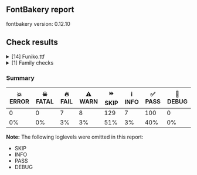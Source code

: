 ## FontBakery report

fontbakery version: 0.12.10





## Check results



<details><summary>[14] Funiko.ttf</summary>
<div>
<details>
    <summary>🔥 <b>FAIL</b> Shapes languages in all GF glyphsets. <a href="https://fontbakery.readthedocs.io/en/stable/fontbakery/checks/googlefonts.glyphset.html#"></a></summary>
    <div>







* 🔥 **FAIL** <p>No GF glyphset was found to be supported &gt;80%, so language shaping support couldn't get checked.</p>
 [code: no-glyphset-supported]



</div>
</details>

<details>
    <summary>🔥 <b>FAIL</b> Checking file is named canonically. <a href="https://fontbakery.readthedocs.io/en/stable/fontbakery/checks/googlefonts.html#"></a></summary>
    <div>







* 🔥 **FAIL** <p>Expected &quot;FunikoRoman-Roman.ttf. Got Funiko.ttf.</p>
 [code: bad-filename]



</div>
</details>

<details>
    <summary>🔥 <b>FAIL</b> Copyright notices match canonical pattern in fonts <a href="https://fontbakery.readthedocs.io/en/stable/fontbakery/checks/googlefonts.copyright.html#"></a></summary>
    <div>







* 🔥 **FAIL** <p>Name Table entry: Copyright notices should match a pattern similar to:</p>
<p>&quot;Copyright 2020 The Familyname Project Authors (git url)&quot;</p>
<p>But instead we have got:</p>
<p>&quot;Copyright 2019 The Funiko Project Authors (Polah, <a href="mailto:saipulkhurasan@gmail.com">saipulkhurasan@gmail.com</a>)&quot;</p>
 [code: bad-notice-format]



</div>
</details>

<details>
    <summary>🔥 <b>FAIL</b> Check font names are correct <a href="https://fontbakery.readthedocs.io/en/stable/fontbakery/checks/googlefonts.name.html#"></a></summary>
    <div>







* 🔥 **FAIL** <p>Font names are incorrect:</p>
<table>
<thead>
<tr>
<th align="left">nameID</th>
<th align="left">current</th>
<th align="left">expected</th>
</tr>
</thead>
<tbody>
<tr>
<td align="left">Family Name</td>
<td align="left"><strong>Funiko</strong></td>
<td align="left"><strong>Funiko Roman</strong></td>
</tr>
<tr>
<td align="left">Subfamily Name</td>
<td align="left">Regular</td>
<td align="left">Regular</td>
</tr>
<tr>
<td align="left">Full Name</td>
<td align="left"><strong>Funiko Roman Roman</strong></td>
<td align="left"><strong>Funiko Roman Regular</strong></td>
</tr>
<tr>
<td align="left">Postscript Name</td>
<td align="left">FunikoRoman-Regular</td>
<td align="left">FunikoRoman-Regular</td>
</tr>
<tr>
<td align="left">Typographic Family Name</td>
<td align="left"><strong>Funiko Roman</strong></td>
<td align="left"><strong>N/A</strong></td>
</tr>
<tr>
<td align="left">Typographic Subfamily Name</td>
<td align="left"><strong>Roman</strong></td>
<td align="left"><strong>N/A</strong></td>
</tr>
</tbody>
</table>
 [code: bad-names]



</div>
</details>

<details>
    <summary>🔥 <b>FAIL</b> Check Google Fonts glyph coverage. <a href="https://fontbakery.readthedocs.io/en/stable/fontbakery/checks/googlefonts.glyphset.html#"></a></summary>
    <div>







* 🔥 **FAIL** <p>Missing required codepoints:</p>
<pre><code>- 0x00A1 (INVERTED EXCLAMATION MARK)


- 0x00A2 (CENT SIGN)


- 0x00A3 (POUND SIGN)


- 0x00A5 (YEN SIGN)


- 0x00A7 (SECTION SIGN)


- 0x00A8 (DIAERESIS)


- 0x00A9 (COPYRIGHT SIGN)


- 0x00AA (FEMININE ORDINAL INDICATOR)


- 0x00AB (LEFT-POINTING DOUBLE ANGLE QUOTATION MARK)


- 0x00AE (REGISTERED SIGN)


- 0x00AF (MACRON)


- 0x00B0 (DEGREE SIGN)


- 0x00B4 (ACUTE ACCENT)


- 0x00B6 (PILCROW SIGN)


- 0x00B7 (MIDDLE DOT)


- 0x00B8 (CEDILLA)


- 0x00BA (MASCULINE ORDINAL INDICATOR)


- 0x00BB (RIGHT-POINTING DOUBLE ANGLE QUOTATION MARK)


- 0x00BF (INVERTED QUESTION MARK)


- 0x00C0 (LATIN CAPITAL LETTER A WITH GRAVE)


- 0x00C1 (LATIN CAPITAL LETTER A WITH ACUTE)


- 0x00C2 (LATIN CAPITAL LETTER A WITH CIRCUMFLEX)


- 0x00C3 (LATIN CAPITAL LETTER A WITH TILDE)


- 0x00C4 (LATIN CAPITAL LETTER A WITH DIAERESIS)


- 0x00C5 (LATIN CAPITAL LETTER A WITH RING ABOVE)


- 0x00C6 (LATIN CAPITAL LETTER AE)


- 0x00C7 (LATIN CAPITAL LETTER C WITH CEDILLA)


- 0x00C8 (LATIN CAPITAL LETTER E WITH GRAVE)


- 0x00C9 (LATIN CAPITAL LETTER E WITH ACUTE)


- 0x00CA (LATIN CAPITAL LETTER E WITH CIRCUMFLEX)


- 0x00CB (LATIN CAPITAL LETTER E WITH DIAERESIS)


- 0x00CC (LATIN CAPITAL LETTER I WITH GRAVE)


- 0x00CD (LATIN CAPITAL LETTER I WITH ACUTE)


- 0x00CE (LATIN CAPITAL LETTER I WITH CIRCUMFLEX)


- 0x00CF (LATIN CAPITAL LETTER I WITH DIAERESIS)


- 0x00D0 (LATIN CAPITAL LETTER ETH)


- 0x00D1 (LATIN CAPITAL LETTER N WITH TILDE)


- 0x00D2 (LATIN CAPITAL LETTER O WITH GRAVE)


- 0x00D3 (LATIN CAPITAL LETTER O WITH ACUTE)


- 0x00D4 (LATIN CAPITAL LETTER O WITH CIRCUMFLEX)


- 0x00D5 (LATIN CAPITAL LETTER O WITH TILDE)


- 0x00D6 (LATIN CAPITAL LETTER O WITH DIAERESIS)


- 0x00D7 (MULTIPLICATION SIGN)


- 0x00D8 (LATIN CAPITAL LETTER O WITH STROKE)


- 0x00D9 (LATIN CAPITAL LETTER U WITH GRAVE)


- 0x00DA (LATIN CAPITAL LETTER U WITH ACUTE)


- 0x00DB (LATIN CAPITAL LETTER U WITH CIRCUMFLEX)


- 0x00DC (LATIN CAPITAL LETTER U WITH DIAERESIS)


- 0x00DD (LATIN CAPITAL LETTER Y WITH ACUTE)


- 0x00DE (LATIN CAPITAL LETTER THORN)


- 0x00DF (LATIN SMALL LETTER SHARP S)


- 0x00E0 (LATIN SMALL LETTER A WITH GRAVE)


- 0x00E1 (LATIN SMALL LETTER A WITH ACUTE)


- 0x00E2 (LATIN SMALL LETTER A WITH CIRCUMFLEX)


- 0x00E3 (LATIN SMALL LETTER A WITH TILDE)


- 0x00E4 (LATIN SMALL LETTER A WITH DIAERESIS)


- 0x00E5 (LATIN SMALL LETTER A WITH RING ABOVE)


- 0x00E6 (LATIN SMALL LETTER AE)


- 0x00E7 (LATIN SMALL LETTER C WITH CEDILLA)


- 0x00E8 (LATIN SMALL LETTER E WITH GRAVE)


- 0x00E9 (LATIN SMALL LETTER E WITH ACUTE)


- 0x00EA (LATIN SMALL LETTER E WITH CIRCUMFLEX)


- 0x00EB (LATIN SMALL LETTER E WITH DIAERESIS)


- 0x00EC (LATIN SMALL LETTER I WITH GRAVE)


- 0x00ED (LATIN SMALL LETTER I WITH ACUTE)


- 0x00EE (LATIN SMALL LETTER I WITH CIRCUMFLEX)


- 0x00EF (LATIN SMALL LETTER I WITH DIAERESIS)


- 0x00F0 (LATIN SMALL LETTER ETH)


- 0x00F1 (LATIN SMALL LETTER N WITH TILDE)


- 0x00F2 (LATIN SMALL LETTER O WITH GRAVE)


- 0x00F3 (LATIN SMALL LETTER O WITH ACUTE)


- 0x00F4 (LATIN SMALL LETTER O WITH CIRCUMFLEX)


- 0x00F5 (LATIN SMALL LETTER O WITH TILDE)


- 0x00F6 (LATIN SMALL LETTER O WITH DIAERESIS)


- 0x00F7 (DIVISION SIGN)


- 0x00F8 (LATIN SMALL LETTER O WITH STROKE)


- 0x00F9 (LATIN SMALL LETTER U WITH GRAVE)


- 0x00FA (LATIN SMALL LETTER U WITH ACUTE)


- 0x00FB (LATIN SMALL LETTER U WITH CIRCUMFLEX)


- 0x00FC (LATIN SMALL LETTER U WITH DIAERESIS)


- 0x00FD (LATIN SMALL LETTER Y WITH ACUTE)


- 0x00FE (LATIN SMALL LETTER THORN)


- 0x00FF (LATIN SMALL LETTER Y WITH DIAERESIS)


- 0x0100 (LATIN CAPITAL LETTER A WITH MACRON)


- 0x0101 (LATIN SMALL LETTER A WITH MACRON)


- 0x0102 (LATIN CAPITAL LETTER A WITH BREVE)


- 0x0103 (LATIN SMALL LETTER A WITH BREVE)


- 0x0104 (LATIN CAPITAL LETTER A WITH OGONEK)


- 0x0105 (LATIN SMALL LETTER A WITH OGONEK)


- 0x0106 (LATIN CAPITAL LETTER C WITH ACUTE)


- 0x0107 (LATIN SMALL LETTER C WITH ACUTE)


- 0x010A (LATIN CAPITAL LETTER C WITH DOT ABOVE)


- 0x010B (LATIN SMALL LETTER C WITH DOT ABOVE)


- 0x010C (LATIN CAPITAL LETTER C WITH CARON)


- 0x010D (LATIN SMALL LETTER C WITH CARON)


- 0x010E (LATIN CAPITAL LETTER D WITH CARON)


- 0x010F (LATIN SMALL LETTER D WITH CARON)


- 0x0110 (LATIN CAPITAL LETTER D WITH STROKE)


- 0x0111 (LATIN SMALL LETTER D WITH STROKE)


- 0x0112 (LATIN CAPITAL LETTER E WITH MACRON)


- 0x0113 (LATIN SMALL LETTER E WITH MACRON)


- 0x0116 (LATIN CAPITAL LETTER E WITH DOT ABOVE)


- 0x0117 (LATIN SMALL LETTER E WITH DOT ABOVE)


- 0x0118 (LATIN CAPITAL LETTER E WITH OGONEK)


- 0x0119 (LATIN SMALL LETTER E WITH OGONEK)


- 0x011A (LATIN CAPITAL LETTER E WITH CARON)


- 0x011B (LATIN SMALL LETTER E WITH CARON)


- 0x011E (LATIN CAPITAL LETTER G WITH BREVE)


- 0x011F (LATIN SMALL LETTER G WITH BREVE)


- 0x0120 (LATIN CAPITAL LETTER G WITH DOT ABOVE)


- 0x0121 (LATIN SMALL LETTER G WITH DOT ABOVE)


- 0x0122 (LATIN CAPITAL LETTER G WITH CEDILLA)


- 0x0123 (LATIN SMALL LETTER G WITH CEDILLA)


- 0x0126 (LATIN CAPITAL LETTER H WITH STROKE)


- 0x0127 (LATIN SMALL LETTER H WITH STROKE)


- 0x012A (LATIN CAPITAL LETTER I WITH MACRON)


- 0x012B (LATIN SMALL LETTER I WITH MACRON)


- 0x012E (LATIN CAPITAL LETTER I WITH OGONEK)


- 0x012F (LATIN SMALL LETTER I WITH OGONEK)


- 0x0130 (LATIN CAPITAL LETTER I WITH DOT ABOVE)


- 0x0131 (LATIN SMALL LETTER DOTLESS I)


- 0x0136 (LATIN CAPITAL LETTER K WITH CEDILLA)


- 0x0137 (LATIN SMALL LETTER K WITH CEDILLA)


- 0x0139 (LATIN CAPITAL LETTER L WITH ACUTE)


- 0x013A (LATIN SMALL LETTER L WITH ACUTE)


- 0x013B (LATIN CAPITAL LETTER L WITH CEDILLA)


- 0x013C (LATIN SMALL LETTER L WITH CEDILLA)


- 0x013D (LATIN CAPITAL LETTER L WITH CARON)


- 0x013E (LATIN SMALL LETTER L WITH CARON)


- 0x0141 (LATIN CAPITAL LETTER L WITH STROKE)


- 0x0142 (LATIN SMALL LETTER L WITH STROKE)


- 0x0143 (LATIN CAPITAL LETTER N WITH ACUTE)


- 0x0144 (LATIN SMALL LETTER N WITH ACUTE)


- 0x0145 (LATIN CAPITAL LETTER N WITH CEDILLA)


- 0x0146 (LATIN SMALL LETTER N WITH CEDILLA)


- 0x0147 (LATIN CAPITAL LETTER N WITH CARON)


- 0x0148 (LATIN SMALL LETTER N WITH CARON)


- 0x0150 (LATIN CAPITAL LETTER O WITH DOUBLE ACUTE)


- 0x0151 (LATIN SMALL LETTER O WITH DOUBLE ACUTE)


- 0x0152 (LATIN CAPITAL LIGATURE OE)


- 0x0153 (LATIN SMALL LIGATURE OE)


- 0x0154 (LATIN CAPITAL LETTER R WITH ACUTE)


- 0x0155 (LATIN SMALL LETTER R WITH ACUTE)


- 0x0158 (LATIN CAPITAL LETTER R WITH CARON)


- 0x0159 (LATIN SMALL LETTER R WITH CARON)


- 0x015A (LATIN CAPITAL LETTER S WITH ACUTE)


- 0x015B (LATIN SMALL LETTER S WITH ACUTE)


- 0x015E (LATIN CAPITAL LETTER S WITH CEDILLA)


- 0x015F (LATIN SMALL LETTER S WITH CEDILLA)


- 0x0160 (LATIN CAPITAL LETTER S WITH CARON)


- 0x0161 (LATIN SMALL LETTER S WITH CARON)


- 0x0164 (LATIN CAPITAL LETTER T WITH CARON)


- 0x0165 (LATIN SMALL LETTER T WITH CARON)


- 0x016A (LATIN CAPITAL LETTER U WITH MACRON)


- 0x016B (LATIN SMALL LETTER U WITH MACRON)


- 0x016E (LATIN CAPITAL LETTER U WITH RING ABOVE)


- 0x016F (LATIN SMALL LETTER U WITH RING ABOVE)


- 0x0170 (LATIN CAPITAL LETTER U WITH DOUBLE ACUTE)


- 0x0171 (LATIN SMALL LETTER U WITH DOUBLE ACUTE)


- 0x0172 (LATIN CAPITAL LETTER U WITH OGONEK)


- 0x0173 (LATIN SMALL LETTER U WITH OGONEK)


- 0x0174 (LATIN CAPITAL LETTER W WITH CIRCUMFLEX)


- 0x0175 (LATIN SMALL LETTER W WITH CIRCUMFLEX)


- 0x0176 (LATIN CAPITAL LETTER Y WITH CIRCUMFLEX)


- 0x0177 (LATIN SMALL LETTER Y WITH CIRCUMFLEX)


- 0x0178 (LATIN CAPITAL LETTER Y WITH DIAERESIS)


- 0x0179 (LATIN CAPITAL LETTER Z WITH ACUTE)


- 0x017A (LATIN SMALL LETTER Z WITH ACUTE)


- 0x017B (LATIN CAPITAL LETTER Z WITH DOT ABOVE)


- 0x017C (LATIN SMALL LETTER Z WITH DOT ABOVE)


- 0x017D (LATIN CAPITAL LETTER Z WITH CARON)


- 0x017E (LATIN SMALL LETTER Z WITH CARON)


- 0x0218 (LATIN CAPITAL LETTER S WITH COMMA BELOW)


- 0x0219 (LATIN SMALL LETTER S WITH COMMA BELOW)


- 0x021A (LATIN CAPITAL LETTER T WITH COMMA BELOW)


- 0x021B (LATIN SMALL LETTER T WITH COMMA BELOW)


- 0x0237 (LATIN SMALL LETTER DOTLESS J)


- 0x02C6 (MODIFIER LETTER CIRCUMFLEX ACCENT)


- 0x02C7 (CARON)


- 0x02D8 (BREVE)


- 0x02D9 (DOT ABOVE)


- 0x02DA (RING ABOVE)


- 0x02DB (OGONEK)


- 0x02DC (SMALL TILDE)


- 0x02DD (DOUBLE ACUTE ACCENT)


- 0x0300 (COMBINING GRAVE ACCENT)


- 0x0301 (COMBINING ACUTE ACCENT)


- 0x0302 (COMBINING CIRCUMFLEX ACCENT)


- 0x0303 (COMBINING TILDE)


- 0x0304 (COMBINING MACRON)


- 0x0306 (COMBINING BREVE)


- 0x0307 (COMBINING DOT ABOVE)


- 0x0308 (COMBINING DIAERESIS)


- 0x030A (COMBINING RING ABOVE)


- 0x030B (COMBINING DOUBLE ACUTE ACCENT)


- 0x030C (COMBINING CARON)


- 0x0326 (COMBINING COMMA BELOW)


- 0x0327 (COMBINING CEDILLA)


- 0x0328 (COMBINING OGONEK)


- 0x1E80 (LATIN CAPITAL LETTER W WITH GRAVE)


- 0x1E81 (LATIN SMALL LETTER W WITH GRAVE)


- 0x1E82 (LATIN CAPITAL LETTER W WITH ACUTE)


- 0x1E83 (LATIN SMALL LETTER W WITH ACUTE)


- 0x1E84 (LATIN CAPITAL LETTER W WITH DIAERESIS)


- 0x1E85 (LATIN SMALL LETTER W WITH DIAERESIS)


- 0x1E9E (LATIN CAPITAL LETTER SHARP S)


- 0x1EF2 (LATIN CAPITAL LETTER Y WITH GRAVE)


- 0x1EF3 (LATIN SMALL LETTER Y WITH GRAVE)


- 0x2013 (EN DASH)


- 0x2014 (EM DASH)


- 0x2018 (LEFT SINGLE QUOTATION MARK)


- 0x2019 (RIGHT SINGLE QUOTATION MARK)


- 0x201A (SINGLE LOW-9 QUOTATION MARK)


- 0x201C (LEFT DOUBLE QUOTATION MARK)


- 0x201D (RIGHT DOUBLE QUOTATION MARK)


- 0x201E (DOUBLE LOW-9 QUOTATION MARK)


- 0x2022 (BULLET)


- 0x2026 (HORIZONTAL ELLIPSIS)


- 0x2039 (SINGLE LEFT-POINTING ANGLE QUOTATION MARK)


- 0x203A (SINGLE RIGHT-POINTING ANGLE QUOTATION MARK)


- 0x20AC (EURO SIGN)


- 0x2122 (TRADE MARK SIGN)


- 0x2212 (MINUS SIGN)
</code></pre>
 [code: missing-codepoints]



</div>
</details>

<details>
    <summary>🔥 <b>FAIL</b> Check font follows the Google Fonts vertical metric schema <a href="https://fontbakery.readthedocs.io/en/stable/fontbakery/checks/googlefonts.vmetrics.html#"></a></summary>
    <div>







* 🔥 **FAIL** <p>The sum of hhea.ascender + abs(hhea.descender) + hhea.lineGap is 1028 when it should be at least 1200</p>
 [code: bad-hhea-range]



</div>
</details>

<details>
    <summary>⚠️ <b>WARN</b> Check if each glyph has the recommended amount of contours. <a href="https://fontbakery.readthedocs.io/en/stable/fontbakery/checks/universal.html#"></a></summary>
    <div>







* ⚠️ **WARN** <p>This check inspects the glyph outlines and detects the total number of contours in each of them. The expected values are infered from the typical ammounts of contours observed in a large collection of reference font families. The divergences listed below may simply indicate a significantly different design on some of your glyphs. On the other hand, some of these may flag actual bugs in the font such as glyphs mapped to an incorrect codepoint. Please consider reviewing the design and codepoint assignment of these to make sure they are correct.</p>
<p>The following glyphs do not have the recommended number of contours:</p>
<pre><code>- Glyph name: o	Contours detected: 3	Expected: 2

- Glyph name: o	Contours detected: 3	Expected: 2
</code></pre>
 [code: contour-count]



</div>
</details>

<details>
    <summary>⚠️ <b>WARN</b> Check math signs have the same width. <a href="https://fontbakery.readthedocs.io/en/stable/fontbakery/checks/universal.html#"></a></summary>
    <div>







* ⚠️ **WARN** <p>The most common width is 444 among a set of 1 math glyphs.
The following math glyphs have a different width, though:</p>
<p>Width = 356:
less</p>
<p>Width = 412:
equal</p>
<p>Width = 352:
greater</p>
 [code: width-outliers]



</div>
</details>

<details>
    <summary>⚠️ <b>WARN</b> Font has **proper** whitespace glyph names? <a href="https://fontbakery.readthedocs.io/en/stable/fontbakery/checks/universal.glyphnames.html#"></a></summary>
    <div>







* ⚠️ **WARN** <p>Glyph 0x00A0 is called &quot;nonbreakingspace&quot;: Change to &quot;uni00A0&quot;</p>
 [code: not-recommended-00a0]



</div>
</details>

<details>
    <summary>⚠️ <b>WARN</b> Validate size, and resolution of article images, and ensure article page has minimum length and includes visual assets. <a href="https://fontbakery.readthedocs.io/en/stable/fontbakery/checks/googlefonts.article.html#"></a></summary>
    <div>







* ⚠️ **WARN** <p>Family metadata at fonts/ttf does not have an article.</p>
 [code: lacks-article]



</div>
</details>

<details>
    <summary>⚠️ <b>WARN</b> Check for codepoints not covered by METADATA subsets. <a href="https://fontbakery.readthedocs.io/en/stable/fontbakery/checks/googlefonts.subsets.html#"></a></summary>
    <div>







* ⚠️ **WARN** <p>The following codepoints supported by the font are not covered by
any subsets defined in the font's metadata file, and will never
be served. You can solve this by either manually adding additional
subset declarations to METADATA.pb, or by editing the glyphset
definitions.</p>
<ul>
<li>U+0000 : try adding one of: latin, inscriptional-parthian, malayalam, sundanese, nko, toto, old-turkic, balinese, old-permic, bamum, hatran, kaithi, sharada, grantha, miao, pahawh-hmong, phags-pa, multani, dives-akuru, sogdian, tai-viet, vithkuqi, mahajani, bassa-vah, old-hungarian, inscriptional-pahlavi, music, tangut, runic, meroitic-hieroglyphs, zanabazar-square, imperial-aramaic, mro, gujarati, manichaean, vai, old-sogdian, thai, lydian, mende-kikakui, tai-tham, caucasian-albanian, brahmi, mongolian, lao, gothic, saurashtra, tagalog, linear-b, ottoman-siyaq-numbers, cyrillic-ext, osage, nag-mundari, myanmar, modi, tagbanwa, chakma, meroitic-cursive, ol-chiki, tifinagh, pau-cin-hau, takri, buginese, znamenny, mandaic, cherokee, cham, tai-le, devanagari, javanese, avestan, osmanya, lisu, kana-extended, wancho, deseret, hebrew, khudawadi, math, chinese-simplified, shavian, siddham, marchen, mayan-numerals, chorasmian, ethiopic, old-persian, canadian-aboriginal, linear-a, latin-ext, indic-siyaq-numbers, bengali, nabataean, psalter-pahlavi, cuneiform, tamil-supplement, tamil, meroitic, nushu, signwriting, rejang, bhaiksuki, braille, samaritan, gurmukhi, hanifi-rohingya, khojki, syriac, warang-citi, chinese-traditional, gunjala-gondi, ogham, old-north-arabian, coptic, phoenician, thaana, tibetan, lepcha, chinese-hongkong, elbasan, japanese, adlam, hanunoo, newa, sora-sompeng, anatolian-hieroglyphs, syloti-nagri, khitan-small-script, kannada, ahom, nandinagari, dogra, symbols, arabic, lycian, elymaic, tangsa, kawi, old-uyghur, nyiakeng-puachue-hmong, masaram-gondi, glagolitic, kayah-li, telugu, greek, kharoshthi, yezidi, sinhala, vietnamese, greek-ext, duployan, old-south-arabian, oriya, georgian, egyptian-hieroglyphs, cypriot, old-italic, batak, armenian, new-tai-lue, palmyrene, yi, buhid, carian, cyrillic, limbu, cypro-minoan, soyombo, korean, medefaidrin, tirhuta, makasar, meetei-mayek, ugaritic</li>
<li>U+000D : try adding one of: latin, inscriptional-parthian, malayalam, sundanese, nko, toto, old-turkic, balinese, old-permic, bamum, hatran, kaithi, sharada, grantha, miao, pahawh-hmong, phags-pa, multani, dives-akuru, sogdian, tai-viet, vithkuqi, mahajani, bassa-vah, old-hungarian, inscriptional-pahlavi, music, tangut, runic, meroitic-hieroglyphs, zanabazar-square, imperial-aramaic, mro, gujarati, manichaean, vai, old-sogdian, thai, lydian, mende-kikakui, tai-tham, caucasian-albanian, brahmi, mongolian, lao, gothic, saurashtra, tagalog, linear-b, ottoman-siyaq-numbers, cyrillic-ext, osage, nag-mundari, myanmar, modi, tagbanwa, chakma, meroitic-cursive, ol-chiki, tifinagh, pau-cin-hau, takri, buginese, znamenny, mandaic, cherokee, cham, tai-le, devanagari, javanese, avestan, osmanya, lisu, kana-extended, wancho, deseret, hebrew, khudawadi, math, chinese-simplified, shavian, siddham, marchen, mayan-numerals, chorasmian, ethiopic, old-persian, canadian-aboriginal, linear-a, latin-ext, indic-siyaq-numbers, bengali, nabataean, psalter-pahlavi, cuneiform, tamil-supplement, tamil, meroitic, nushu, signwriting, rejang, bhaiksuki, braille, samaritan, gurmukhi, hanifi-rohingya, khojki, syriac, warang-citi, chinese-traditional, gunjala-gondi, ogham, old-north-arabian, coptic, phoenician, thaana, tibetan, lepcha, chinese-hongkong, elbasan, japanese, adlam, hanunoo, newa, sora-sompeng, anatolian-hieroglyphs, syloti-nagri, khitan-small-script, kannada, ahom, nandinagari, dogra, symbols, arabic, lycian, elymaic, tangsa, kawi, old-uyghur, nyiakeng-puachue-hmong, masaram-gondi, glagolitic, kayah-li, telugu, greek, kharoshthi, yezidi, sinhala, vietnamese, greek-ext, duployan, old-south-arabian, oriya, georgian, egyptian-hieroglyphs, cypriot, old-italic, batak, armenian, new-tai-lue, palmyrene, yi, buhid, carian, cyrillic, limbu, cypro-minoan, soyombo, korean, medefaidrin, tirhuta, makasar, meetei-mayek, ugaritic</li>
<li>U+0020 SPACE: try adding one of: latin, inscriptional-parthian, malayalam, sundanese, nko, toto, old-turkic, balinese, old-permic, bamum, hatran, kaithi, sharada, grantha, miao, pahawh-hmong, phags-pa, multani, dives-akuru, sogdian, tai-viet, vithkuqi, mahajani, bassa-vah, old-hungarian, inscriptional-pahlavi, music, tangut, runic, meroitic-hieroglyphs, zanabazar-square, imperial-aramaic, mro, gujarati, manichaean, vai, old-sogdian, thai, lydian, mende-kikakui, tai-tham, caucasian-albanian, brahmi, mongolian, lao, gothic, saurashtra, tagalog, linear-b, ottoman-siyaq-numbers, cyrillic-ext, osage, nag-mundari, myanmar, modi, tagbanwa, chakma, meroitic-cursive, ol-chiki, tifinagh, pau-cin-hau, takri, buginese, znamenny, mandaic, cherokee, cham, tai-le, devanagari, javanese, avestan, osmanya, lisu, kana-extended, wancho, deseret, hebrew, khudawadi, math, chinese-simplified, shavian, siddham, marchen, mayan-numerals, chorasmian, ethiopic, old-persian, canadian-aboriginal, linear-a, latin-ext, indic-siyaq-numbers, bengali, nabataean, psalter-pahlavi, cuneiform, tamil-supplement, tamil, meroitic, nushu, signwriting, rejang, bhaiksuki, braille, samaritan, gurmukhi, hanifi-rohingya, khojki, syriac, warang-citi, chinese-traditional, gunjala-gondi, ogham, old-north-arabian, coptic, phoenician, thaana, tibetan, lepcha, chinese-hongkong, elbasan, japanese, adlam, hanunoo, newa, sora-sompeng, anatolian-hieroglyphs, syloti-nagri, khitan-small-script, kannada, ahom, nandinagari, dogra, symbols, arabic, lycian, elymaic, tangsa, kawi, old-uyghur, nyiakeng-puachue-hmong, masaram-gondi, glagolitic, kayah-li, telugu, greek, kharoshthi, yezidi, sinhala, vietnamese, greek-ext, duployan, old-south-arabian, oriya, georgian, egyptian-hieroglyphs, cypriot, old-italic, batak, armenian, new-tai-lue, palmyrene, yi, buhid, carian, cyrillic, limbu, cypro-minoan, soyombo, korean, medefaidrin, tirhuta, makasar, meetei-mayek, ugaritic</li>
<li>U+0021 EXCLAMATION MARK: try adding one of: latin, syriac, masaram-gondi, cham, gunjala-gondi, thaana, math, mongolian, adlam</li>
<li>U+0022 QUOTATION MARK: try adding one of: latin, masaram-gondi, wancho, cham, math, mongolian, adlam</li>
<li>U+0023 NUMBER SIGN: try adding one of: math, symbols, latin, adlam</li>
<li>U+0024 DOLLAR SIGN: try adding one of: math, latin, adlam</li>
<li>U+0025 PERCENT SIGN: try adding one of: latin, masaram-gondi, gunjala-gondi, math, adlam</li>
<li>U+0026 AMPERSAND: try adding one of: math, latin, adlam</li>
<li>U+0027 APOSTROPHE: try adding one of: latin, warang-citi, masaram-gondi, wancho, cham, gunjala-gondi, math, adlam</li>
<li>U+0028 LEFT PARENTHESIS: try adding one of: latin, syriac, masaram-gondi, wancho, cham, gunjala-gondi, thaana, math, mongolian, adlam</li>
<li>U+0029 RIGHT PARENTHESIS: try adding one of: latin, syriac, masaram-gondi, wancho, cham, gunjala-gondi, thaana, math, mongolian, adlam</li>
<li>U+002A ASTERISK: try adding one of: latin, syriac, masaram-gondi, gunjala-gondi, symbols, math, adlam</li>
<li>U+002B PLUS SIGN: try adding one of: latin, syriac, masaram-gondi, gunjala-gondi, math, adlam</li>
<li>U+002C COMMA: try adding one of: latin, nushu, masaram-gondi, wancho, cham, gunjala-gondi, thaana, math, coptic, adlam</li>
<li>U+002D HYPHEN-MINUS: try adding one of: latin, sundanese, kaithi, nushu, masaram-gondi, kayah-li, kharoshthi, syriac, cham, armenian, gunjala-gondi, coptic, adlam, lisu, wancho, hebrew, math, mongolian, sora-sompeng</li>
<li>U+002E FULL STOP: try adding one of: avestan, latin, syriac, nushu, masaram-gondi, wancho, cham, gunjala-gondi, thaana, math, coptic, adlam</li>
<li>U+002F SOLIDUS: try adding one of: latin, syriac, masaram-gondi, wancho, cham, gunjala-gondi, math, adlam</li>
<li>U+0030 DIGIT ZERO: try adding one of: math, nushu, latin, symbols</li>
<li>U+0031 DIGIT ONE: try adding one of: math, nushu, latin, symbols</li>
<li>U+0032 DIGIT TWO: try adding one of: math, nushu, latin, symbols</li>
<li>U+0033 DIGIT THREE: try adding one of: math, nushu, latin, symbols</li>
<li>U+0034 DIGIT FOUR: try adding one of: math, nushu, latin, symbols</li>
<li>U+0035 DIGIT FIVE: try adding one of: math, nushu, latin, symbols</li>
<li>U+0036 DIGIT SIX: try adding one of: math, nushu, latin, symbols</li>
<li>U+0037 DIGIT SEVEN: try adding one of: math, nushu, latin, symbols</li>
<li>U+0038 DIGIT EIGHT: try adding one of: math, nushu, latin, symbols</li>
<li>U+0039 DIGIT NINE: try adding one of: math, nushu, latin, symbols</li>
<li>U+003A COLON: try adding one of: latin, syriac, meroitic, masaram-gondi, cham, gunjala-gondi, thaana, math, coptic, adlam</li>
<li>U+003B SEMICOLON: try adding one of: latin, masaram-gondi, cham, thaana, math, coptic, adlam</li>
<li>U+003C LESS-THAN SIGN: try adding one of: latin, masaram-gondi, gunjala-gondi, math, adlam</li>
<li>U+003D EQUALS SIGN: try adding one of: latin, syriac, masaram-gondi, gunjala-gondi, math, adlam</li>
<li>U+003E GREATER-THAN SIGN: try adding one of: latin, masaram-gondi, gunjala-gondi, math, adlam</li>
<li>U+003F QUESTION MARK: try adding one of: latin, masaram-gondi, balinese, cham, gunjala-gondi, math, mongolian, adlam</li>
<li>U+0040 COMMERCIAL AT: try adding one of: math, latin, adlam</li>
<li>U+0041 LATIN CAPITAL LETTER A: try adding one of: math, nushu, latin, symbols</li>
<li>U+0042 LATIN CAPITAL LETTER B: try adding one of: math, nushu, latin, symbols</li>
<li>U+0043 LATIN CAPITAL LETTER C: try adding one of: math, nushu, latin, symbols</li>
<li>U+0044 LATIN CAPITAL LETTER D: try adding one of: math, nushu, latin, symbols</li>
<li>U+0045 LATIN CAPITAL LETTER E: try adding one of: math, nushu, latin, symbols</li>
<li>U+0046 LATIN CAPITAL LETTER F: try adding one of: math, nushu, latin, symbols</li>
<li>U+0047 LATIN CAPITAL LETTER G: try adding one of: math, nushu, latin, symbols</li>
<li>U+0048 LATIN CAPITAL LETTER H: try adding one of: math, nushu, latin, symbols</li>
<li>U+0049 LATIN CAPITAL LETTER I: try adding one of: math, nushu, latin, symbols</li>
<li>U+004A LATIN CAPITAL LETTER J: try adding one of: math, nushu, latin, symbols</li>
<li>U+004B LATIN CAPITAL LETTER K: try adding one of: math, nushu, latin, symbols</li>
<li>U+004C LATIN CAPITAL LETTER L: try adding one of: math, nushu, latin, symbols</li>
<li>U+004D LATIN CAPITAL LETTER M: try adding one of: math, nushu, latin, symbols</li>
<li>U+004E LATIN CAPITAL LETTER N: try adding one of: math, nushu, latin, symbols</li>
<li>U+004F LATIN CAPITAL LETTER O: try adding one of: math, nushu, latin, symbols</li>
<li>U+0050 LATIN CAPITAL LETTER P: try adding one of: math, nushu, latin, symbols</li>
<li>U+0051 LATIN CAPITAL LETTER Q: try adding one of: math, nushu, latin, symbols</li>
<li>U+0052 LATIN CAPITAL LETTER R: try adding one of: math, nushu, latin, symbols</li>
<li>U+0053 LATIN CAPITAL LETTER S: try adding one of: math, nushu, latin, symbols</li>
<li>U+0054 LATIN CAPITAL LETTER T: try adding one of: math, nushu, latin, symbols</li>
<li>U+0055 LATIN CAPITAL LETTER U: try adding one of: math, nushu, latin, symbols</li>
<li>U+0056 LATIN CAPITAL LETTER V: try adding one of: math, nushu, latin, symbols</li>
<li>U+0057 LATIN CAPITAL LETTER W: try adding one of: math, nushu, latin, symbols</li>
<li>U+0058 LATIN CAPITAL LETTER X: try adding one of: math, nushu, latin, symbols</li>
<li>U+0059 LATIN CAPITAL LETTER Y: try adding one of: math, nushu, latin, symbols</li>
<li>U+005A LATIN CAPITAL LETTER Z: try adding one of: math, nushu, latin, symbols</li>
<li>U+005B LEFT SQUARE BRACKET: try adding one of: latin, syriac, wancho, math, adlam</li>
<li>U+005C REVERSE SOLIDUS: try adding one of: latin, syriac, wancho, math, adlam</li>
<li>U+005D RIGHT SQUARE BRACKET: try adding one of: latin, syriac, wancho, math, adlam</li>
<li>U+005E CIRCUMFLEX ACCENT: try adding one of: math, latin, adlam</li>
<li>U+005F LOW LINE: try adding one of: math, latin, adlam</li>
<li>U+0060 GRAVE ACCENT: try adding one of: math, latin</li>
<li>U+0061 LATIN SMALL LETTER A: try adding one of: math, nushu, latin, symbols</li>
<li>U+0062 LATIN SMALL LETTER B: try adding one of: math, nushu, latin, symbols</li>
<li>U+0063 LATIN SMALL LETTER C: try adding one of: math, nushu, latin, symbols</li>
<li>U+0064 LATIN SMALL LETTER D: try adding one of: math, nushu, latin, symbols</li>
<li>U+0065 LATIN SMALL LETTER E: try adding one of: math, nushu, latin, symbols</li>
<li>U+0066 LATIN SMALL LETTER F: try adding one of: math, nushu, latin, symbols</li>
<li>U+0067 LATIN SMALL LETTER G: try adding one of: math, nushu, latin, symbols</li>
<li>U+0068 LATIN SMALL LETTER H: try adding one of: math, nushu, latin, symbols</li>
<li>U+0069 LATIN SMALL LETTER I: try adding one of: math, nushu, latin, symbols</li>
<li>U+006A LATIN SMALL LETTER J: try adding one of: math, nushu, latin, symbols</li>
<li>U+006B LATIN SMALL LETTER K: try adding one of: math, nushu, latin, symbols</li>
<li>U+006C LATIN SMALL LETTER L: try adding one of: math, nushu, latin, symbols</li>
<li>U+006D LATIN SMALL LETTER M: try adding one of: math, nushu, latin, symbols</li>
<li>U+006E LATIN SMALL LETTER N: try adding one of: math, nushu, latin, symbols</li>
<li>U+006F LATIN SMALL LETTER O: try adding one of: math, nushu, latin, symbols</li>
<li>U+0070 LATIN SMALL LETTER P: try adding one of: math, nushu, latin, symbols</li>
<li>U+0071 LATIN SMALL LETTER Q: try adding one of: math, nushu, latin, symbols</li>
<li>U+0072 LATIN SMALL LETTER R: try adding one of: math, nushu, latin, symbols</li>
<li>U+0073 LATIN SMALL LETTER S: try adding one of: math, nushu, latin, symbols</li>
<li>U+0074 LATIN SMALL LETTER T: try adding one of: math, nushu, latin, symbols</li>
<li>U+0075 LATIN SMALL LETTER U: try adding one of: math, nushu, latin, symbols</li>
<li>U+0076 LATIN SMALL LETTER V: try adding one of: math, nushu, latin, symbols</li>
<li>U+0077 LATIN SMALL LETTER W: try adding one of: math, nushu, latin, symbols</li>
<li>U+0078 LATIN SMALL LETTER X: try adding one of: math, nushu, latin, symbols</li>
<li>U+0079 LATIN SMALL LETTER Y: try adding one of: math, nushu, latin, symbols</li>
<li>U+007A LATIN SMALL LETTER Z: try adding one of: math, nushu, latin, symbols</li>
<li>U+007B LEFT CURLY BRACKET: try adding one of: math, wancho, latin, adlam</li>
<li>U+007C VERTICAL LINE: try adding one of: math, latin, adlam</li>
<li>U+007D RIGHT CURLY BRACKET: try adding one of: math, wancho, latin, adlam</li>
<li>U+007E TILDE: try adding one of: math, latin</li>
<li>U+00A0 NO-BREAK SPACE: try adding one of: latin, inscriptional-parthian, malayalam, sundanese, nko, toto, old-turkic, balinese, old-permic, bamum, hatran, kaithi, sharada, grantha, miao, pahawh-hmong, phags-pa, multani, dives-akuru, sogdian, tai-viet, vithkuqi, mahajani, bassa-vah, old-hungarian, inscriptional-pahlavi, music, tangut, runic, meroitic-hieroglyphs, zanabazar-square, imperial-aramaic, mro, gujarati, manichaean, vai, old-sogdian, thai, lydian, mende-kikakui, tai-tham, caucasian-albanian, brahmi, mongolian, lao, gothic, saurashtra, tagalog, linear-b, ottoman-siyaq-numbers, cyrillic-ext, osage, nag-mundari, myanmar, modi, tagbanwa, chakma, meroitic-cursive, ol-chiki, tifinagh, pau-cin-hau, takri, buginese, znamenny, mandaic, cherokee, cham, tai-le, devanagari, javanese, avestan, osmanya, lisu, kana-extended, wancho, deseret, hebrew, khudawadi, math, chinese-simplified, shavian, siddham, marchen, mayan-numerals, chorasmian, ethiopic, old-persian, canadian-aboriginal, linear-a, latin-ext, indic-siyaq-numbers, bengali, nabataean, psalter-pahlavi, cuneiform, tamil-supplement, tamil, meroitic, nushu, signwriting, rejang, bhaiksuki, braille, samaritan, gurmukhi, hanifi-rohingya, khojki, syriac, warang-citi, chinese-traditional, gunjala-gondi, ogham, old-north-arabian, coptic, phoenician, thaana, tibetan, lepcha, chinese-hongkong, elbasan, japanese, adlam, hanunoo, newa, sora-sompeng, anatolian-hieroglyphs, syloti-nagri, khitan-small-script, kannada, ahom, nandinagari, dogra, symbols, arabic, lycian, elymaic, tangsa, kawi, old-uyghur, nyiakeng-puachue-hmong, masaram-gondi, glagolitic, kayah-li, telugu, greek, kharoshthi, yezidi, sinhala, vietnamese, greek-ext, duployan, old-south-arabian, oriya, georgian, egyptian-hieroglyphs, cypriot, old-italic, batak, armenian, new-tai-lue, palmyrene, yi, buhid, carian, cyrillic, limbu, cypro-minoan, soyombo, korean, medefaidrin, tirhuta, makasar, meetei-mayek, ugaritic</li>
</ul>
<p>Or you can add the above codepoints to one of the subsets supported by the font:</p>
 [code: unreachable-subsetting]



</div>
</details>

<details>
    <summary>⚠️ <b>WARN</b> Are there any misaligned on-curve points? <a href="https://fontbakery.readthedocs.io/en/stable/fontbakery/checks/outline.html#"></a></summary>
    <div>







* ⚠️ **WARN** <p>The following glyphs have on-curve points which have potentially incorrect y coordinates:</p>
<pre><code>* .notdef: X=10.0,Y=698.0 (should be at cap-height 700?)

* .notdef: X=256.0,Y=698.0 (should be at cap-height 700?)

* A (U+0041): X=290.5,Y=699.5 (should be at cap-height 700?)

* A (U+0041): X=281.5,Y=-2.0 (should be at baseline 0?)

* C (U+0043): X=158.5,Y=-1.0 (should be at baseline 0?)

* F (U+0046): X=311.0,Y=699.0 (should be at cap-height 700?)

* G (U+0047): X=225.0,Y=699.5 (should be at cap-height 700?)

* G (U+0047): X=285.5,Y=700.5 (should be at cap-height 700?)

* H (U+0048): X=61.5,Y=702.0 (should be at cap-height 700?)

* H (U+0048): X=306.0,Y=1.0 (should be at baseline 0?)

* I (U+0049): X=121.5,Y=1.0 (should be at baseline 0?)

* I (U+0049): X=128.0,Y=701.0 (should be at cap-height 700?)

* I (U+0049): X=193.0,Y=699.0 (should be at cap-height 700?)

* L (U+004C): X=272.0,Y=2.0 (should be at baseline 0?)

* L (U+004C): X=152.5,Y=1.5 (should be at baseline 0?)

* L (U+004C): X=60.0,Y=-1.5 (should be at baseline 0?)

* L (U+004C): X=49.0,Y=-2.0 (should be at baseline 0?)

* M (U+004D): X=485.0,Y=702.0 (should be at cap-height 700?)

* M (U+004D): X=465.5,Y=1.0 (should be at baseline 0?)

* M (U+004D): X=41.0,Y=1.0 (should be at baseline 0?)

* N (U+004E): X=42.0,Y=-0.5 (should be at baseline 0?)

* S (U+0053): X=129.5,Y=-2.0 (should be at baseline 0?)

* U (U+0055): X=194.0,Y=1.0 (should be at baseline 0?)

* V (U+0056): X=190.5,Y=-2.0 (should be at baseline 0?)

* Z (U+005A): X=399.0,Y=698.0 (should be at cap-height 700?)

* b (U+0062): X=62.0,Y=1.0 (should be at baseline 0?)

* b (U+0062): X=21.0,Y=-2.0 (should be at baseline 0?)

* b (U+0062): X=20.0,Y=701.5 (should be at cap-height 700?)

* b (U+0062): X=44.0,Y=698.5 (should be at cap-height 700?)

* bar (U+007C): X=20.0,Y=-2.0 (should be at baseline 0?)

* braceleft (U+007B): X=113.5,Y=700.5 (should be at cap-height 700?)

* braceright (U+007D): X=104.5,Y=700.5 (should be at cap-height 700?)

* c (U+0063): X=79.5,Y=501.0 (should be at x-height 500?)

* d (U+0064): X=289.0,Y=498.0 (should be at x-height 500?)

* dollar (U+0024): X=132.5,Y=800.0 (should be at ascender 802?)

* eight (U+0038): X=176.0,Y=698.0 (should be at cap-height 700?)

* four (U+0034): X=254.5,Y=702.0 (should be at cap-height 700?)

* four (U+0034): X=290.5,Y=699.5 (should be at cap-height 700?)

* k (U+006B): X=24.5,Y=701.5 (should be at cap-height 700?)

* k (U+006B): X=63.0,Y=499.0 (should be at x-height 500?)

* l (U+006C): X=23.5,Y=702.0 (should be at cap-height 700?)

* l (U+006C): X=50.5,Y=701.0 (should be at cap-height 700?)

* m (U+006D): X=268.0,Y=0.5 (should be at baseline 0?)

* o (U+006F): X=186.0,Y=1.0 (should be at baseline 0?)

* o (U+006F): X=94.0,Y=502.0 (should be at x-height 500?)

* one (U+0031): X=69.5,Y=698.5 (should be at cap-height 700?)

* one (U+0031): X=136.5,Y=-2.0 (should be at baseline 0?)

* one (U+0031): X=83.5,Y=0.5 (should be at baseline 0?)

* one (U+0031): X=8.5,Y=1.0 (should be at baseline 0?)

* parenleft (U+0028): X=154.0,Y=0.5 (should be at baseline 0?)

* parenright (U+0029): X=9.5,Y=0.5 (should be at baseline 0?)

* percent (U+0025): X=389.0,Y=701.5 (should be at cap-height 700?)

* r (U+0072): X=60.0,Y=499.0 (should be at x-height 500?)

* s (U+0073): X=130.0,Y=-1.5 (should be at baseline 0?)

* six (U+0036): X=183.5,Y=701.5 (should be at cap-height 700?)

* two (U+0032): X=140.0,Y=699.0 (should be at cap-height 700?)

* w (U+0077): X=145.5,Y=-1.5 (should be at baseline 0?)

* x (U+0078): X=54.5,Y=1.5 (should be at baseline 0?)

* y (U+0079): X=269.0,Y=499.0 (should be at x-height 500?)

* y (U+0079): X=304.0,Y=-0.5 (should be at baseline 0?)

* zero (U+0030): X=207.0,Y=701.5 (should be at cap-height 700?)
</code></pre>
 [code: found-misalignments]



</div>
</details>

<details>
    <summary>⚠️ <b>WARN</b> Ensure fonts have ScriptLangTags declared on the 'meta' table. <a href="https://fontbakery.readthedocs.io/en/stable/fontbakery/checks/googlefonts.meta.html#"></a></summary>
    <div>







* ⚠️ **WARN** <p>This font file does not have a 'meta' table.</p>
 [code: lacks-meta-table]



</div>
</details>

<details>
    <summary>⚠️ <b>WARN</b> Checking OS/2 achVendID. <a href="https://fontbakery.readthedocs.io/en/stable/fontbakery/checks/googlefonts.os2.html#"></a></summary>
    <div>







* ⚠️ **WARN** <p>OS/2 VendorID is 'PYRS', a font editor default. If you registered it recently, then it's safe to ignore this warning message. Otherwise, you should set it to your own unique 4 character code, and register it with Microsoft at <a href="https://www.microsoft.com/typography/links/vendorlist.aspx">https://www.microsoft.com/typography/links/vendorlist.aspx</a></p>
 [code: bad]



</div>
</details>
</div>
</details>

<details><summary>[1] Family checks</summary>
<div>
<details>
    <summary>🔥 <b>FAIL</b> OS/2.fsSelection bit 7 (USE_TYPO_METRICS) is set in all fonts. <a href="https://fontbakery.readthedocs.io/en/stable/fontbakery/checks/googlefonts.os2.html#"></a></summary>
    <div>







* 🔥 **FAIL** <p>OS/2.fsSelection bit 7 (USE_TYPO_METRICS) wasNOT set in the following fonts: ['fonts/ttf/Funiko.ttf'].</p>
 [code: missing-os2-fsselection-bit7]



</div>
</details>
</div>
</details>




### Summary

| 💥 ERROR | ☠ FATAL | 🔥 FAIL | ⚠️ WARN | ⏩ SKIP | ℹ️ INFO | ✅ PASS | 🔎 DEBUG | 
| ---|---|---|---|---|---|---|---|
| 0 | 0 | 7 | 8 | 129 | 7 | 100 | 0 | 
| 0% | 0% | 3% | 3% | 51% | 3% | 40% | 0% | 



**Note:** The following loglevels were omitted in this report:


* SKIP
* INFO
* PASS
* DEBUG
